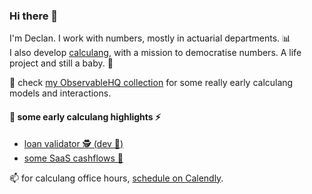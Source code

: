 ### Hi there 👋
I'm Declan. I work with numbers, mostly in actuarial departments. 📊  
I also develop [calculang](https://github.com/calculang/calculang), with a mission to democratise numbers. A life project and still a baby. :seedling:

:hatching_chick: check [my ObservableHQ collection](https://observablehq.com/collection/@declann/calculang) for some really early calculang models and interactions.

#### 🐣 some early calculang highlights ⚡

- [loan validator 🕵️ (dev 📓)](https://observablehq.com/@declann/loan-validator-dev?collection=@declann/calculang)
- [some SaaS cashflows 💸](https://observablehq.com/@declann/some-cashflows?collection=@declann/calculang)

📫 for calculang office hours, [schedule on Calendly](https://calendly.com/dcnconsulting/calculang-office-hours-20).

<!--
**declann/declann** is a ✨ _special_ ✨ repository because its `README.md` (this file) appears on your GitHub profile.

Here are some ideas to get you started:

- 🔭 I’m currently working on ...
- 🌱 I’m currently learning ...
- 👯 I’m looking to collaborate on ...
- 🤔 I’m looking for help with ...
- 💬 Ask me about ...
- 📫 How to reach me: ...
- 😄 Pronouns: ...
- ⚡ Fun fact: ...
-->
